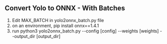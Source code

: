 ## Convert Yolo to ONNX - With Batches
1. Edit MAX_BATCH in yolo2onnx_batch.py file
2. on an environment, pip install onnx==1.4.1
3. run python3 yolo2onnx_batch.py --config [config] --weights [weights] --output_dir [output_dir]

